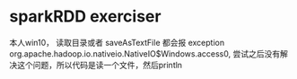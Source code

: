 # sparkRDD exerciser 
本人win10， 读取目录或者 saveAsTextFile 都会报  exception org.apache.hadoop.io.nativeio.NativeIO$Windows.access0, 尝试之后没有解决这个问题，所以代码是读一个文件，然后println

